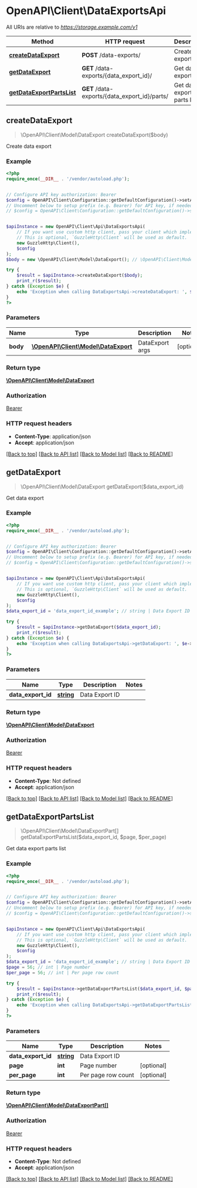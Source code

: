 # OpenAPI\Client\DataExportsApi

All URIs are relative to *https://storage.example.com/v1*

Method | HTTP request | Description
------------- | ------------- | -------------
[**createDataExport**](DataExportsApi.md#createDataExport) | **POST** /data-exports/ | Create data export
[**getDataExport**](DataExportsApi.md#getDataExport) | **GET** /data-exports/{data_export_id}/ | Get data export
[**getDataExportPartsList**](DataExportsApi.md#getDataExportPartsList) | **GET** /data-exports/{data_export_id}/parts/ | Get data export parts list



## createDataExport

> \OpenAPI\Client\Model\DataExport createDataExport($body)

Create data export

### Example

```php
<?php
require_once(__DIR__ . '/vendor/autoload.php');


// Configure API key authorization: Bearer
$config = OpenAPI\Client\Configuration::getDefaultConfiguration()->setApiKey('Authorization', 'YOUR_API_KEY');
// Uncomment below to setup prefix (e.g. Bearer) for API key, if needed
// $config = OpenAPI\Client\Configuration::getDefaultConfiguration()->setApiKeyPrefix('Authorization', 'Bearer');


$apiInstance = new OpenAPI\Client\Api\DataExportsApi(
    // If you want use custom http client, pass your client which implements `GuzzleHttp\ClientInterface`.
    // This is optional, `GuzzleHttp\Client` will be used as default.
    new GuzzleHttp\Client(),
    $config
);
$body = new \OpenAPI\Client\Model\DataExport(); // \OpenAPI\Client\Model\DataExport | DataExport args

try {
    $result = $apiInstance->createDataExport($body);
    print_r($result);
} catch (Exception $e) {
    echo 'Exception when calling DataExportsApi->createDataExport: ', $e->getMessage(), PHP_EOL;
}
?>
```

### Parameters


Name | Type | Description  | Notes
------------- | ------------- | ------------- | -------------
 **body** | [**\OpenAPI\Client\Model\DataExport**](../Model/DataExport.md)| DataExport args | [optional]

### Return type

[**\OpenAPI\Client\Model\DataExport**](../Model/DataExport.md)

### Authorization

[Bearer](../../README.md#Bearer)

### HTTP request headers

- **Content-Type**: application/json
- **Accept**: application/json

[[Back to top]](#) [[Back to API list]](../../README.md#documentation-for-api-endpoints)
[[Back to Model list]](../../README.md#documentation-for-models)
[[Back to README]](../../README.md)


## getDataExport

> \OpenAPI\Client\Model\DataExport getDataExport($data_export_id)

Get data export

### Example

```php
<?php
require_once(__DIR__ . '/vendor/autoload.php');


// Configure API key authorization: Bearer
$config = OpenAPI\Client\Configuration::getDefaultConfiguration()->setApiKey('Authorization', 'YOUR_API_KEY');
// Uncomment below to setup prefix (e.g. Bearer) for API key, if needed
// $config = OpenAPI\Client\Configuration::getDefaultConfiguration()->setApiKeyPrefix('Authorization', 'Bearer');


$apiInstance = new OpenAPI\Client\Api\DataExportsApi(
    // If you want use custom http client, pass your client which implements `GuzzleHttp\ClientInterface`.
    // This is optional, `GuzzleHttp\Client` will be used as default.
    new GuzzleHttp\Client(),
    $config
);
$data_export_id = 'data_export_id_example'; // string | Data Export ID

try {
    $result = $apiInstance->getDataExport($data_export_id);
    print_r($result);
} catch (Exception $e) {
    echo 'Exception when calling DataExportsApi->getDataExport: ', $e->getMessage(), PHP_EOL;
}
?>
```

### Parameters


Name | Type | Description  | Notes
------------- | ------------- | ------------- | -------------
 **data_export_id** | [**string**](../Model/.md)| Data Export ID |

### Return type

[**\OpenAPI\Client\Model\DataExport**](../Model/DataExport.md)

### Authorization

[Bearer](../../README.md#Bearer)

### HTTP request headers

- **Content-Type**: Not defined
- **Accept**: application/json

[[Back to top]](#) [[Back to API list]](../../README.md#documentation-for-api-endpoints)
[[Back to Model list]](../../README.md#documentation-for-models)
[[Back to README]](../../README.md)


## getDataExportPartsList

> \OpenAPI\Client\Model\DataExportPart[] getDataExportPartsList($data_export_id, $page, $per_page)

Get data export parts list

### Example

```php
<?php
require_once(__DIR__ . '/vendor/autoload.php');


// Configure API key authorization: Bearer
$config = OpenAPI\Client\Configuration::getDefaultConfiguration()->setApiKey('Authorization', 'YOUR_API_KEY');
// Uncomment below to setup prefix (e.g. Bearer) for API key, if needed
// $config = OpenAPI\Client\Configuration::getDefaultConfiguration()->setApiKeyPrefix('Authorization', 'Bearer');


$apiInstance = new OpenAPI\Client\Api\DataExportsApi(
    // If you want use custom http client, pass your client which implements `GuzzleHttp\ClientInterface`.
    // This is optional, `GuzzleHttp\Client` will be used as default.
    new GuzzleHttp\Client(),
    $config
);
$data_export_id = 'data_export_id_example'; // string | Data Export ID
$page = 56; // int | Page number
$per_page = 56; // int | Per page row count

try {
    $result = $apiInstance->getDataExportPartsList($data_export_id, $page, $per_page);
    print_r($result);
} catch (Exception $e) {
    echo 'Exception when calling DataExportsApi->getDataExportPartsList: ', $e->getMessage(), PHP_EOL;
}
?>
```

### Parameters


Name | Type | Description  | Notes
------------- | ------------- | ------------- | -------------
 **data_export_id** | [**string**](../Model/.md)| Data Export ID |
 **page** | **int**| Page number | [optional]
 **per_page** | **int**| Per page row count | [optional]

### Return type

[**\OpenAPI\Client\Model\DataExportPart[]**](../Model/DataExportPart.md)

### Authorization

[Bearer](../../README.md#Bearer)

### HTTP request headers

- **Content-Type**: Not defined
- **Accept**: application/json

[[Back to top]](#) [[Back to API list]](../../README.md#documentation-for-api-endpoints)
[[Back to Model list]](../../README.md#documentation-for-models)
[[Back to README]](../../README.md)


